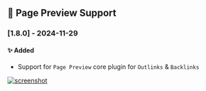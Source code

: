 ## 🫣 Page Preview Support

### [1.8.0] - 2024-11-29
#### ✨ Added
- Support for `Page Preview` core plugin for `Outlinks` & `Backlinks`

[![screenshot]()]()